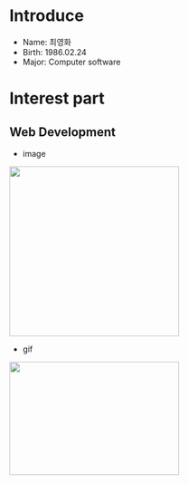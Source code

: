 # Introduce
* Name: 최영화
* Birth: 1986.02.24
* Major: Computer software

# Interest part
## Web Development

* image
<img src="/data/test.png" width="300px" height="300px"/> 

* gif
<img src="/data/1591681776.gif" width="300px" height="200px"/> 
